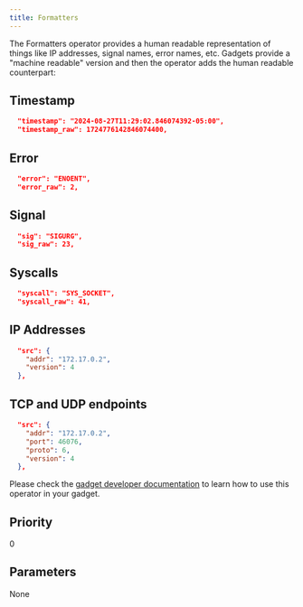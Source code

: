 ```yaml
---
title: Formatters
---
```


The Formatters operator provides a human readable representation of things like
IP addresses, signal names, error names, etc. Gadgets provide a "machine
readable" version and then the operator adds the human readable counterpart:

## Timestamp

```json
  "timestamp": "2024-08-27T11:29:02.846074392-05:00",
  "timestamp_raw": 1724776142846074400,
```

## Error

```json
  "error": "ENOENT",
  "error_raw": 2,
```

## Signal

```json
  "sig": "SIGURG",
  "sig_raw": 23,
```

## Syscalls

```json
  "syscall": "SYS_SOCKET",
  "syscall_raw": 41,
```

## IP Addresses

```json
  "src": {
    "addr": "172.17.0.2",
    "version": 4
  },
```

## TCP and UDP endpoints

```json
  "src": {
    "addr": "172.17.0.2",
    "port": 46076,
    "proto": 6,
    "version": 4
  },
```

Please check the [gadget developer
documentation](../../gadget-devel/gadget-ebpf-api.md#enriched-types) to learn
how to use this operator in your gadget.

## Priority

0

## Parameters

None
